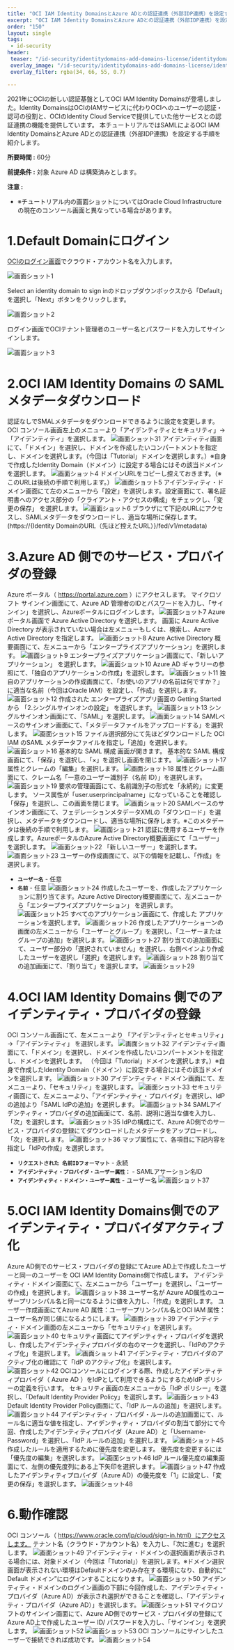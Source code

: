 ```yaml
---
title: "OCI IAM Identity DomainsとAzure ADとの認証連携（外部IDP連携）を設定する"
excerpt: "OCI IAM Identity DomainsとAzure ADとの認証連携（外部IDP連携）を設定する手順を紹介します。"
order: "150"
layout: single
tags:
 - id-security
header:
 teaser: "/id-security/identitydomains-add-domains-license/identitydomains1.png"
 overlay_image: "/id-security/identitydomains-add-domains-license/identitydomains1.png"
 overlay_filter: rgba(34, 66, 55, 0.7)

---
```


2021年にOCIの新しい認証基盤としてOCI IAM Identity Domainsが登場しました。Identity DomainsはOCIのIAMサービスに代わりOCIへのユーザーの認証・認可の役割と、OCIのIdentity Cloud Serviceで提供していた他サービスとの認証連携の機能を提供しています。
本チュートリアルではSAMLによるOCI IAM Identity DomainsとAzure ADとの認証連携（外部IDP連携）を設定する手順を紹介します。

**所要時間 :** 60分


**前提条件 :** 対象 Azure AD は構築済みとします。


**注意 :**
+ ※チュートリアル内の画面ショットについてはOracle Cloud Infrastructureの現在のコンソール画面と異なっている場合があります。


# 1.Default Domainにログイン
[OCIのログイン画面](https://www.oracle.com/cloud/sign-in.html)でクラウド・アカウント名を入力します。
 
  ![画面ショット1](Azure1.PNG)

Select an identity domain to sign inのドロップダウンボックスから「Default」を選択し「Next」ボタンをクリックします。
 
  ![画面ショット2](Azure2.PNG)

ログイン画面でOCIテナント管理者のユーザー名とパスワードを入力してサインインします。
 
  ![画面ショット3](Azure3.PNG)
# 2.OCI IAM Identity Domains の SAML メタデータダウンロード
認証なしでSMALメタデータをダウンロードできるように設定を変更します。OCI コンソール画面左上のメニューより「アイデンティティとセキュリティ」→「アイデンティティ」を選択します。
 ![画面ショット31](Azure31.png)
アイデンティティ画面にて、「ドメイン」を選択し、ドメインを作成したいコンパートメントを指定し、ドメインを選択します。（今回は「Tutorial」ドメインを選択します。）※自身で作成したIdentity Domain（ドメイン）に設定する場合にはその該当ドメインを選択します。
![画面ショット4](Azure4.PNG)
ドメインURLをコピーし控えておきます。（※このURLは後続の手順で利用します。）
![画面ショット5](Azure5.PNG)
アイデンティティ・ドメイン画面にて左のメニューから「設定」を選択します。設定画面にて、署名証明書へのアクセス部分の「クライアント・アクセスの構成」をチェックし、「変更の保存」 を選択します。
![画面ショット6](Azure6.PNG)
ブラウザにて下記のURLにアクセスし、SAMLメタデータをダウンロードし、適当な場所に保存します。
(https://{Identity DomainのURL（先ほど控えたURL）}/fed/v1/metadata)

# 3.Azure AD 側でのサービス・プロバイダの登録
Azure ポータル（ https://portal.azure.com ）にアクセスします。
マイクロソフト サインイン画面にて、Azure AD 管理者のIDとパスワードを入力し、「サインイン」を選択し、Azureポータルにログインします。
 ![画面ショット7](Azure7.PNG)
Azure ポータル画面で Azure Active Directory を選択します。
画面に Azure Active Directory が表示されていない場合は左メニューもしくは、検索し、Azure Active Directory を指定します。
 ![画面ショット8](Azure8.PNG)
Azure Active Directory 概要画面にて、左メニューから「エンタープライズアプリケーション」を選択します。
 ![画面ショット9](Azure9.PNG)
エンタープライズアプリケーション画面にて、「新しいアプリケーション」 を選択します。
 ![画面ショット10](Azure10.PNG)
Azure AD ギャラリーの参照にて、「独自のアプリケーションの作成」を選択します。
 ![画面ショット11](Azure11.PNG)
独自のアプリケーションの作成画面にて、「お使いのアプリの名前は何ですか？」に適当な名前（今回はOracle IAM）を設定し、「作成」を選択します。 
 ![画面ショット12](Azure12.PNG)
作成された エンタープライズアプリ画面の Getting Started から 「2.シングルサインオンの設定」 を選択します。
 ![画面ショット13](Azure13.PNG)
シングルサインオン画面にて、「SAML」を選択します。
 ![画面ショット14](Azure14.PNG)
SAMLベースのサインオン画面にて、「メタデータファイルをアップロードする」を選択します。
 ![画面ショット15](Azure15.PNG)
ファイル選択部分にて先ほどダウンロードした OCI IAM のSAML メタデータファイルを指定し「追加」を選択します。
 ![画面ショット16](Azure16.PNG)
基本的な SAML 構成 画面が開きます。
基本的な SAML 構成 画面にて、「保存」を選択し、「×」を選択し画面を閉じます。
 ![画面ショット17](Azure17.PNG)
属性とクレームの「編集」を選択します。
 ![画面ショット18](Azure18.PNG)
属性とクレーム画面にて、クレーム名「一意のユーザー識別子（名前 ID）」を選択します。
 ![画面ショット19](Azure19.PNG)
要求の管理画面にて、名前識別子の形式を「永続的」に変更します。
ソース属性が「user.userprincipalname」になっていることを確認し「保存」を選択し、この画面を閉じます。
 ![画面ショット20](Azure20.PNG)
SAMLベースのサインオン画面にて、フェデレーションメタデータXMLの「ダウンロード」を選択し、メタデータをダウンロードし、適当な場所に保存します。※このメタデータは後続の手順で利用します。
![画面ショット21](Azure21.PNG)
認証に使用するユーザーを作成します。AzureポータルのAzure Active Directory概要画面にて「ユーザー」を選択します。
 ![画面ショット22](Azure22.PNG)
「新しいユーザー」を選択します。
 ![画面ショット23](Azure23.PNG)
ユーザーの作成画面にて、以下の情報を記載し、「作成」を選択します。
+ **`ユーザー名`** - 任意
+ **`名前`** - 任意
![画面ショット24](Azure24.PNG)
作成したユーザーを、作成したアプリケーションに割り当てます。Azure Active Directory概要画面にて、左メニューから「エンタープライズアプリケーション」 を選択します。
 ![画面ショット25](Azure25.PNG)
すべてのアプリケーション画面にて、作成した アプリケーションを選択します。 
![画面ショット26](Azure26.PNG)
作成したアプリケーショーンの画面の左メニューから「ユーザーとグループ」を選択し、「ユーザーまたはグループの追加」を選択します。
 ![画面ショット27](Azure27.PNG)
割り当ての追加画面にて、ユーザー部分の「選択されていません」を選択し、右側ペインより作成したユーザーを選択し「選択」を選択します。
 ![画面ショット28](Azure28.PNG)
割り当ての追加画面にて、「割り当て」を選択します。
 ![画面ショット29](Azure29.PNG)
# 4.OCI IAM Identity Domains 側でのアイデンティティ・プロバイダの登録
OCI コンソール画面にて、左メニューより 「アイデンティティとセキュリティ」→「アイデンティティ」 を選択します。
 ![画面ショット32](Azure32.PNG)
アイデンティティ画面にて、「ドメイン」を選択し、ドメインを作成したいコンパートメントを指定し、ドメインを選択します。
（今回は「Tutorial」ドメインを選択します。）※自身で作成したIdentity Domain（ドメイン）に設定する場合にはその該当ドメインを選択します。
 ![画面ショット30](Azure30.PNG)
アイデンティティ・ドメイン画面にて、左メニューより、「セキュリティ」を選択します。
 ![画面ショット33](Azure33.PNG)
セキュリティ画面にて、左メニューより、「アイデンティティ・プロバイダ」を選択し、IdPの追加より「SAML IdPの追加」を選択します。
 ![画面ショット34](Azure34.PNG)
SAMLアイデンティティ・プロバイダの追加画面にて、名前、説明に適当な値を入力し、「次」を選択します。
 ![画面ショット35](Azure35.PNG)
IdPの構成にて、Azure AD側でのサービス・プロバイダの登録にてダウンロードしたメタデータをアップロードし、「次」を選択します。
 ![画面ショット36](Azure36.PNG)
マップ属性にて、各項目に下記内容を指定し「IdPの作成」を選択します。
+ **`リクエストされた 名前IDフォーマット`** - 永続
+ **`アイデンティティ・プロバイダ・ユーザー属性：`** - SAMLアサーション名ID  
+ **`アイデンティティ・ドメイン・ユーザー属性`** - ユーザー名
 ![画面ショット37](Azure37.PNG)

# 5.OCI IAM Identity Domains側でのアイデンティティ・プロバイダアクティブ化
Azure AD側でのサービス・プロバイダの登録にてAzure AD上で作成したユーザーと同一のユーザーを OCI IAM Identity Domains側で作成します。
アイデンティティ・ドメイン画面にて、左メニューから「ユーザー」を選択し、「ユーザーの作成」を選択します。
 ![画面ショット38](Azure38.PNG)
ユーザー名が Azure AD属性のユーザープリンシパル名と同一になるように値を入力し、「作成」を選択します。
ユーザー作成画面にてAzure AD 属性：ユーザープリンシパル名とOCI IAM 属性：ユーザー名が同じ値になるようにします。
 ![画面ショット39](Azure39.PNG)
アイデンティティ・ドメイン画面の左メニューから「セキュリティ」を選択します。
 ![画面ショット40](Azure40.PNG)
セキュリティ画面にてアイデンティティ・プロバイダを選択し、作成したアイデンティティプロバイダの右のマークを選択し、「IdPのアクティブ化」を選択します。
 ![画面ショット41](Azure41.PNG)
アイデンティティ・プロバイダのアクティブ化の確認にて「IdP のアクティブ化」を選択します。
 ![画面ショット42](Azure42.PNG)
OCIコンソールにログインする際、作成したアイデンティティプロバイダ（ Azure AD ）をIdPとして利用できるようにするためIdP ポリシーの定義を行います。
セキュリティ画面の左メニューから「IdP ポリシー」を選択し、「Default Identity Provider Policy」を選択します。
 ![画面ショット43](Azure43.PNG)
Default Identity Provider Policy画面にて、「IdP ルールの追加」を選択します。
 ![画面ショット44](Azure44.PNG)
アイデンティティ・プロバイダ・ルールの追加画面にて、ルール名に適当な値を指定し、アイデンティティ・プロバイダの割当て部分にて今回、作成したアイデンティティプロバイダ（Azure AD）と「Username-Password」を選択し、「IdP ルールの追加」を選択します。
 ![画面ショット45](Azure45.PNG)
作成したルールを適用するために優先度を変更します。
優先度を変更するには「優先度の編集」を選択します。
 ![画面ショット46](Azure46.PNG)
IdP ルール優先度の編集画面にて、左側の優先度列にある上下矢印を選択します。
 ![画面ショット47](Azure47.PNG)
作成したアイデンティティプロバイダ（Azure AD）の優先度を「1」に設定し、「変更の保存」を選択します。
 ![画面ショット48](Azure48.PNG)
 
# 6.動作確認
OCI コンソール（ https://www.oracle.com/jp/cloud/sign-in.html）にアクセスします。
テナント名（クラウド・アカウント名）を入力し、「次に進む」を選択します。
 ![画面ショット49](Azure49.PNG)
アイデンティティ・ドメインの選択画面が表示される場合には、対象ドメイン（今回は「Tutorial」）を選択します。※ドメイン選択画面が表示されない環境はDefaultドメインのみ存在する環境になり、自動的に“ Default ドメイン”にログインすることになります。
 ![画面ショット50](Azure50.PNG)
アイデンティティ・ドメインのログイン画面の下部に今回作成した、アイデンティティ・プロバイダ（Azure AD）が表示され選択ができることを確認し、「アイデンティティ・プロバイダ（Azure AD）」を選択します。
 ![画面ショット51](Azure51.PNG)
マイクロソフトのサインイン画面にて、Azure AD側でのサービス・プロバイダの登録にてAzure AD上で作成したユーザー ID/ パスワードを入力し、「サインイン」を選択します。
 ![画面ショット52](Azure52.PNG)
 ![画面ショット53](Azure53.PNG)
OCI コンソールにサインしたユーザーで接続できれば成功です。
 ![画面ショット54](Azure54.PNG)

